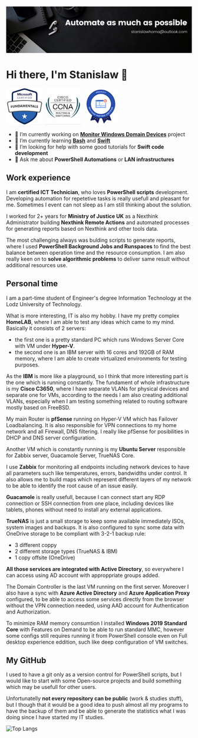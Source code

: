 ![image](/Pictures/Banner.png)
# Hi there, I'm Stanislaw 👋
<p float="left">
  <img src="/Pictures/AZ-900 Badge.png" width="100" />
  <img src="/Pictures/CCNA Routing and Switching Badge.png" width="100" />
  <img src="/Pictures/Nexthink Product Partner Certified.png" width="100" /> 
</p>

- 🔭 I’m currently working on [**Monitor Windows Domain Devices**](https://github.com/StanislawHornaGitHub/MonitorWindowsDomainDevices) project
- 🌱 I’m currently learning [**Bash**](https://github.com/StanislawHornaGitHub/Bash_Projects) and [**Swift**](https://github.com/StanislawHornaGitHub/Swift_Landmarks_Introduction)
- 🤔 I’m looking for help with some good tutorials for **Swift code development**
- 💬 Ask me about **PowerShell Automations** or **LAN infrastructures**

## Work experience
I am **certified ICT Technician**, who loves **PowerShell scripts** development.
Developing automation for repetetive tasks is really usefull and pleasant for me.
Sometimes I event can not sleep as I am still thinking about the solution.

I worked for 2+ years for **Ministry of Justice UK** as a Nexthink Administrator building **Nexthink Remote Actions** and automated processes for generating reports based on Nexthink and other tools data.

The most challenging always was bulding scripts to generate reports, where I used **PowerShell Background Jobs and Runspaces** to find the best balance between operation time and the resource consumption.
I am also really keen on to **solve algorithmic problems** to deliver same result without additional resources use.

## Personal time
I am a part-time student of Engineer's degree Information Technology at the Lodz University of Technology.

What is more interesting, IT is also my hobby. I have my pretty complex **HomeLAB**, where I am able to test any ideas which came to my mind.
Basically it consists of 2 servers:
- the first one is a pretty standard PC which runs Windows Server Core with VM under **Hyper-V**. 
- the second one is an IBM server with 16 cores and 192GB of RAM memory, where I am able to create virtualized environments for testing purposes.

As the **IBM** is more like a playground, so I think that more interesting part is the one which is running constantly.
The fundament of whole infrastructure is my **Cisco C3650**, where I have separate VLANs for physical devices and separate one for VMs,
according to the needs I am also creating additional VLANs, especially when I am testing something related to routing software mostly based on FreeBSD.

My main Router is **pfSense** running on Hyper-V VM which has Failover Loadbalancing. It is also responsible for VPN connections to my home network and all Firewall, DNS filtering. I really like pfSense for posibilities in DHCP and DNS server configuration.

Another VM which is constantly running is my **Ubuntu Server** responsible for Zabbix server, Guacamole Server, TrueNAS Core. 

I use **Zabbix** for monitoring all endpoints including network devices to have all parameters such like temperatures, errors, bandwidths under control. It also allows me to build maps which represent different layers of my network to be able to identify the root cause of an issue easily.

**Guacamole** is really usefull, because I can connect start any RDP connection or SSH connection from one place, including devices like tablets, phones without need to install any external applications.

**TrueNAS** is just a small storage to keep some available immediately ISOs, system images and backups. It is also configured to sync some data with OneDrive storage to be compliant with 3-2-1 backup rule:
 - 3 different coppy
 - 2 different storage types (TrueNAS & IBM)
 - 1 copy offsite (OneDrive)

**All those services are integrated with Active Directory**, so everywhere I can access using AD account with approppriate groups added.

The Domain Controller is the last VM running on the first server.
Moreover I also have a sync with **Azure Active Directory** and **Azure Application Proxy** configured, to be able to access some services directly from the browser without the VPN connection needed, using AAD account for Authentication and Authorization.

To minimize RAM memory consumtion I installed **Windows 2019 Standard Core** with Features on Demand to be able to run standard MMC, however some configs still requires running it from PowerShell console even on Full desktop experience eddition, such like deep configuration of VM switches.

## My GitHub
I used to have a git only as a version control for PowerShell scripts, but I would like to start with some Open-source projects and build something which may be usefull for other users. 

Unfortunatelly **not every repository can be public** (work & studies stuff), but I though that it would be a good idea to push almost all my programs to have the backup of them and be able to generate the statistics what I was doing since I have started my IT studies.

![Top Langs](https://github-readme-stats-nine-ivory-60.vercel.app//api/top-langs/?username=StanislawHornaGitHub&langs_count=8&custom_title=Top%20Used%20%28incl.%20private%20repos%29)


